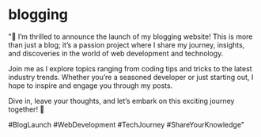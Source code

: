 # blogging
"🌟 I’m thrilled to announce the launch of my blogging website! This is more than just a blog; it’s a passion project where I share my journey, insights, and discoveries in the world of web development and technology.

Join me as I explore topics ranging from coding tips and tricks to the latest industry trends. Whether you’re a seasoned developer or just starting out, I hope to inspire and engage you through my posts.

Dive in, leave your thoughts, and let’s embark on this exciting journey together! 🚀

#BlogLaunch #WebDevelopment #TechJourney #ShareYourKnowledge"
